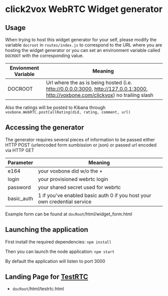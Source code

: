 # click2vox WebRTC Widget generator

## Usage

When trying to host this widget generator for your self, please modify the variable `docroot` in `routes/index.js` to correspond to the URL where you are hosting the widget generator or you can set an environment variable called `DOCROOT` with the corresponding value.

Envionment Variable | Meaning
----------|--------
DOCROOT | Url where the as is being hosted (i.e. http://0.0.0.0:3000, http://127.0.0.1:3000, http://voxbone.com/clickvox) no trailing slash

Also the ratings will be posted to Kibana through `voxbone.WebRTC.postCallRating(did, rating, comment, url)`

## Accessing the generator

The generator requires several pieces of information to be passed either HTTP POST  (urlencoded form sumbission or json) or passed url encoded via HTTP GET

Parameter | Meaning
----------|--------
e164      | your voxbone did w/o the +
login     | your provisioned webrtc login
password  | your shared secret used for webrtc
basic_auth| 1 if you've enabled basic auth 0 if you host your own credential service

Example form can be found at `docRoot`/html/widget_form.html


## Launching the application
First install the required dependencies:
`npm install`

Then you can launch the node application:
`npm start`

By default the application will listen to port 3000

## Landing Page for [TestRTC](http://testrtc.com/)

* `docRoot`/html/testrtc.html
